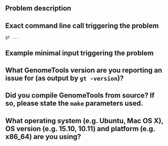 ## Problem description


## Exact command line call triggering the problem

```
gt ...
```

## Example minimal input triggering the problem


## What GenomeTools version are you reporting an issue for (as output by `gt -version`)?


## Did you compile GenomeTools from source? If so, please state the `make` parameters used.


## What operating system (e.g. Ubuntu, Mac OS X), OS version (e.g. 15.10, 10.11) and platform (e.g. x86_64) are you using?
